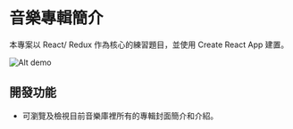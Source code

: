 # 音樂專輯簡介

本專案以 React/ Redux 作為核心的練習題目，並使用 Create React App 建置。

![Alt demo](https://imgur.com/a/ybs6kYy)


## 開發功能

* 可瀏覽及檢視目前音樂庫裡所有的專輯封面簡介和介紹。
